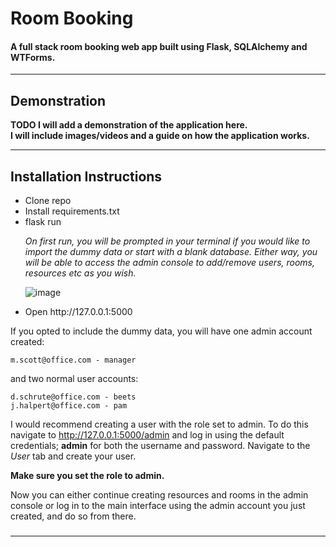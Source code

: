 <h1> Room Booking</h1>
<h4>A full stack room booking web app built using Flask, SQLAlchemy and WTForms.</h4>

<hr>

<h2>Demonstration</h2>

**TODO I will add a demonstration of the application here. <br>I will include images/videos and a guide on how the application works.**

<hr>

<h2> Installation Instructions</h2>
<ul>
  <li>Clone repo</li>
  <li>Install requirements.txt</li>
  <li>flask run</li>
  <p><em>
     On first run, you will be prompted in your terminal if you would like to import the dummy data or start with a blank database. Either way, 
  you will be able to access the admin console to add/remove users, rooms, resources etc as you wish.
  </em>
  
  ![image](https://github.com/sjmabs/roombooking/assets/70712946/ed538118-f14f-4f70-bdfc-e9b04891b7a6)
  </p>
  <li>Open http://127.0.0.1:5000</li>
</ul>
<p>
  If you opted to include the dummy data, you will have one admin account created:
  
    m.scott@office.com - manager
  
  and two normal user accounts:
  
    d.schrute@office.com - beets
    j.halpert@office.com - pam
  
  I would recommend creating a user with the role set to admin. To do this navigate to http://127.0.0.1:5000/admin and log in using the default credentials;
    **admin** for both the username and password.
  Navigate to the <em>User</em> tab and create your user. 
  
  <strong>Make sure you set the role to admin.</strong>
 
  Now you can either continue creating resources and rooms in the admin console or log in to the main interface using the admin account you just created, and do so from there.
</p>

<h3> 
  
<hr>


